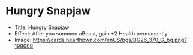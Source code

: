 # Hungry Snapjaw
- Title:  Hungry Snapjaw
- Effect:  After you summon aBeast, gain +2 Health permanently.
- Image:  https://cards.hearthpwn.com/enUS/bgs/BG26_370_G_bg.png?198608

